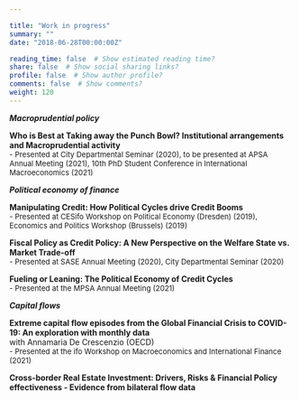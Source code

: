 ```yaml
---

title: "Work in progress"
summary: ""
date: "2018-06-28T00:00:00Z"

reading_time: false  # Show estimated reading time?
share: false  # Show social sharing links?
profile: false  # Show author profile?
comments: false  # Show comments?
weight: 120
---
```


***Macroprudential policy***
  
**Who is Best at Taking away the Punch Bowl? Institutional arrangements and Macroprudential activity**  
<font size="2">   - Presented at City Departmental Seminar (2020), to be presented at APSA Annual Meeting (2021), 10th PhD Student Conference in International Macroeconomics (2021) </font>  
  
***Political economy of finance***
  
**Manipulating Credit: How Political Cycles drive Credit Booms**  
<font size="2">   - Presented at CESifo Workshop on Political Economy (Dresden) (2019), Economics and Politics Workshop (Brussels) (2019) </font> 
 
**Fiscal Policy as Credit Policy: A New Perspective on the Welfare State vs. Market Trade-off**  
<font size="2">    - Presented at SASE Annual Meeting (2020), City Departmental Seminar (2020) </font> 
  
**Fueling or Leaning: The Political Economy of Credit Cycles**  
<font size="2">    - Presented at the MPSA Annual Meeting (2021) </font>  
  
***Capital flows***  
  
**Extreme capital flow episodes from the Global Financial Crisis to COVID-19: An exploration with monthly data**  
with Annamaria De Crescenzio (OECD)  
<font size="2">    - Presented at the ifo Workshop on Macroeconomics and International Finance (2021) </font> 
  
**Cross-border Real Estate Investment: Drivers, Risks & Financial Policy effectiveness - Evidence from bilateral flow data**  
